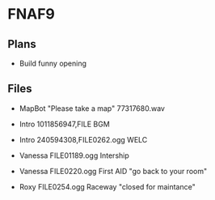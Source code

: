 # FNAF9
 
## Plans 
 - Build funny opening

## Files

- MapBot "Please take a map" 77317680.wav

- Intro 1011856947,FILE BGM 
- Intro 240594308,FILE0262.ogg WELC

- Vanessa FILE01189.ogg Intership 
- Vanessa FILE0220.ogg First AID "go back to your room"

- Roxy FILE0254.ogg Raceway "closed for maintance"